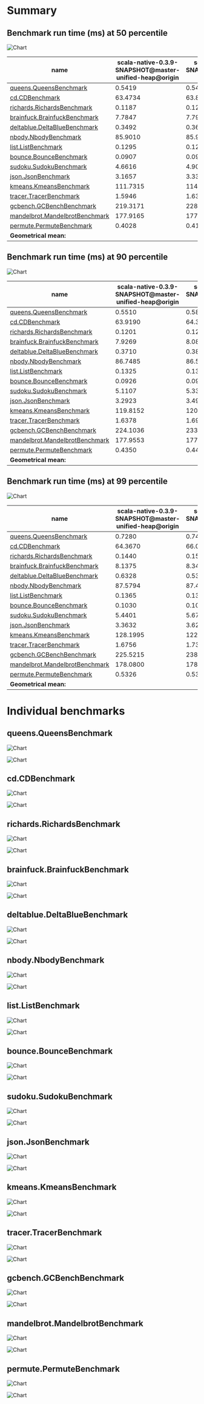# Summary
## Benchmark run time (ms) at 50 percentile 
![Chart](relative_percentile_50.png)

|name | scala-native-0.3.9-SNAPSHOT@master-unified-heap@origin | scala-native-0.3.9-SNAPSHOT@concurrent-sweep-ur@origin | |
| -- | -- | -- | -- |
|[queens.QueensBenchmark](#queensqueensbenchmark)|0.5419|0.5433|+0.25%|
|[cd.CDBenchmark](#cdcdbenchmark)|63.4734|63.8584|+0.61%|
|[richards.RichardsBenchmark](#richardsrichardsbenchmark)|0.1187|0.1266|+6.63%|
|[brainfuck.BrainfuckBenchmark](#brainfuckbrainfuckbenchmark)|7.7847|7.7953|+0.14%|
|[deltablue.DeltaBlueBenchmark](#deltabluedeltabluebenchmark)|0.3492|0.3609|+3.37%|
|[nbody.NbodyBenchmark](#nbodynbodybenchmark)|85.9010|85.9043|+0.00%|
|[list.ListBenchmark](#listlistbenchmark)|0.1295|0.1293|__-0.12%__|
|[bounce.BounceBenchmark](#bouncebouncebenchmark)|0.0907|0.0913|+0.59%|
|[sudoku.SudokuBenchmark](#sudokusudokubenchmark)|4.6616|4.9021|+5.16%|
|[json.JsonBenchmark](#jsonjsonbenchmark)|3.1657|3.3326|+5.27%|
|[kmeans.KmeansBenchmark](#kmeanskmeansbenchmark)|111.7315|114.4494|+2.43%|
|[tracer.TracerBenchmark](#tracertracerbenchmark)|1.5946|1.6352|+2.54%|
|[gcbench.GCBenchBenchmark](#gcbenchgcbenchbenchmark)|219.3171|228.4957|+4.19%|
|[mandelbrot.MandelbrotBenchmark](#mandelbrotmandelbrotbenchmark)|177.9165|177.8668|__-0.03%__|
|[permute.PermuteBenchmark](#permutepermutebenchmark)|0.4028|0.4103|+1.86%|
| __Geometrical mean:__|| |+2.17%|
## Benchmark run time (ms) at 90 percentile 
![Chart](relative_percentile_90.png)

|name | scala-native-0.3.9-SNAPSHOT@master-unified-heap@origin | scala-native-0.3.9-SNAPSHOT@concurrent-sweep-ur@origin | |
| -- | -- | -- | -- |
|[queens.QueensBenchmark](#queensqueensbenchmark)|0.5510|0.5879|+6.70%|
|[cd.CDBenchmark](#cdcdbenchmark)|63.9190|64.3359|+0.65%|
|[richards.RichardsBenchmark](#richardsrichardsbenchmark)|0.1201|0.1283|+6.85%|
|[brainfuck.BrainfuckBenchmark](#brainfuckbrainfuckbenchmark)|7.9269|8.0855|+2.00%|
|[deltablue.DeltaBlueBenchmark](#deltabluedeltabluebenchmark)|0.3710|0.3882|+4.64%|
|[nbody.NbodyBenchmark](#nbodynbodybenchmark)|86.7485|86.5159|__-0.27%__|
|[list.ListBenchmark](#listlistbenchmark)|0.1325|0.1328|+0.21%|
|[bounce.BounceBenchmark](#bouncebouncebenchmark)|0.0926|0.0926|+0.08%|
|[sudoku.SudokuBenchmark](#sudokusudokubenchmark)|5.1107|5.3343|+4.38%|
|[json.JsonBenchmark](#jsonjsonbenchmark)|3.2923|3.4921|+6.07%|
|[kmeans.KmeansBenchmark](#kmeanskmeansbenchmark)|119.8152|120.0607|+0.20%|
|[tracer.TracerBenchmark](#tracertracerbenchmark)|1.6378|1.6980|+3.67%|
|[gcbench.GCBenchBenchmark](#gcbenchgcbenchbenchmark)|224.1036|233.1058|+4.02%|
|[mandelbrot.MandelbrotBenchmark](#mandelbrotmandelbrotbenchmark)|177.9553|177.9134|__-0.02%__|
|[permute.PermuteBenchmark](#permutepermutebenchmark)|0.4350|0.4405|+1.27%|
| __Geometrical mean:__|| |+2.66%|
## Benchmark run time (ms) at 99 percentile 
![Chart](relative_percentile_99.png)

|name | scala-native-0.3.9-SNAPSHOT@master-unified-heap@origin | scala-native-0.3.9-SNAPSHOT@concurrent-sweep-ur@origin | |
| -- | -- | -- | -- |
|[queens.QueensBenchmark](#queensqueensbenchmark)|0.7280|0.7497|+2.99%|
|[cd.CDBenchmark](#cdcdbenchmark)|64.3670|66.0512|+2.62%|
|[richards.RichardsBenchmark](#richardsrichardsbenchmark)|0.1440|0.1520|+5.54%|
|[brainfuck.BrainfuckBenchmark](#brainfuckbrainfuckbenchmark)|8.1375|8.3476|+2.58%|
|[deltablue.DeltaBlueBenchmark](#deltabluedeltabluebenchmark)|0.6328|0.5375|__-15.06%__|
|[nbody.NbodyBenchmark](#nbodynbodybenchmark)|87.5794|87.4323|__-0.17%__|
|[list.ListBenchmark](#listlistbenchmark)|0.1365|0.1368|+0.25%|
|[bounce.BounceBenchmark](#bouncebouncebenchmark)|0.1030|0.1032|+0.26%|
|[sudoku.SudokuBenchmark](#sudokusudokubenchmark)|5.4401|5.6718|+4.26%|
|[json.JsonBenchmark](#jsonjsonbenchmark)|3.3632|3.6246|+7.77%|
|[kmeans.KmeansBenchmark](#kmeanskmeansbenchmark)|128.1995|122.0341|__-4.81%__|
|[tracer.TracerBenchmark](#tracertracerbenchmark)|1.6756|1.7398|+3.83%|
|[gcbench.GCBenchBenchmark](#gcbenchgcbenchbenchmark)|225.5215|238.7149|+5.85%|
|[mandelbrot.MandelbrotBenchmark](#mandelbrotmandelbrotbenchmark)|178.0800|178.0835|+0.00%|
|[permute.PermuteBenchmark](#permutepermutebenchmark)|0.5326|0.5320|__-0.11%__|
| __Geometrical mean:__|| |+0.91%|
# Individual benchmarks
## queens.QueensBenchmark
![Chart](percentile_queens.QueensBenchmark.png)

![Chart](example_run_3_queens.QueensBenchmark.png)

## cd.CDBenchmark
![Chart](percentile_cd.CDBenchmark.png)

![Chart](example_run_3_cd.CDBenchmark.png)

## richards.RichardsBenchmark
![Chart](percentile_richards.RichardsBenchmark.png)

![Chart](example_run_3_richards.RichardsBenchmark.png)

## brainfuck.BrainfuckBenchmark
![Chart](percentile_brainfuck.BrainfuckBenchmark.png)

![Chart](example_run_3_brainfuck.BrainfuckBenchmark.png)

## deltablue.DeltaBlueBenchmark
![Chart](percentile_deltablue.DeltaBlueBenchmark.png)

![Chart](example_run_3_deltablue.DeltaBlueBenchmark.png)

## nbody.NbodyBenchmark
![Chart](percentile_nbody.NbodyBenchmark.png)

![Chart](example_run_3_nbody.NbodyBenchmark.png)

## list.ListBenchmark
![Chart](percentile_list.ListBenchmark.png)

![Chart](example_run_3_list.ListBenchmark.png)

## bounce.BounceBenchmark
![Chart](percentile_bounce.BounceBenchmark.png)

![Chart](example_run_3_bounce.BounceBenchmark.png)

## sudoku.SudokuBenchmark
![Chart](percentile_sudoku.SudokuBenchmark.png)

![Chart](example_run_3_sudoku.SudokuBenchmark.png)

## json.JsonBenchmark
![Chart](percentile_json.JsonBenchmark.png)

![Chart](example_run_3_json.JsonBenchmark.png)

## kmeans.KmeansBenchmark
![Chart](percentile_kmeans.KmeansBenchmark.png)

![Chart](example_run_3_kmeans.KmeansBenchmark.png)

## tracer.TracerBenchmark
![Chart](percentile_tracer.TracerBenchmark.png)

![Chart](example_run_3_tracer.TracerBenchmark.png)

## gcbench.GCBenchBenchmark
![Chart](percentile_gcbench.GCBenchBenchmark.png)

![Chart](example_run_3_gcbench.GCBenchBenchmark.png)

## mandelbrot.MandelbrotBenchmark
![Chart](percentile_mandelbrot.MandelbrotBenchmark.png)

![Chart](example_run_3_mandelbrot.MandelbrotBenchmark.png)

## permute.PermuteBenchmark
![Chart](percentile_permute.PermuteBenchmark.png)

![Chart](example_run_3_permute.PermuteBenchmark.png)

